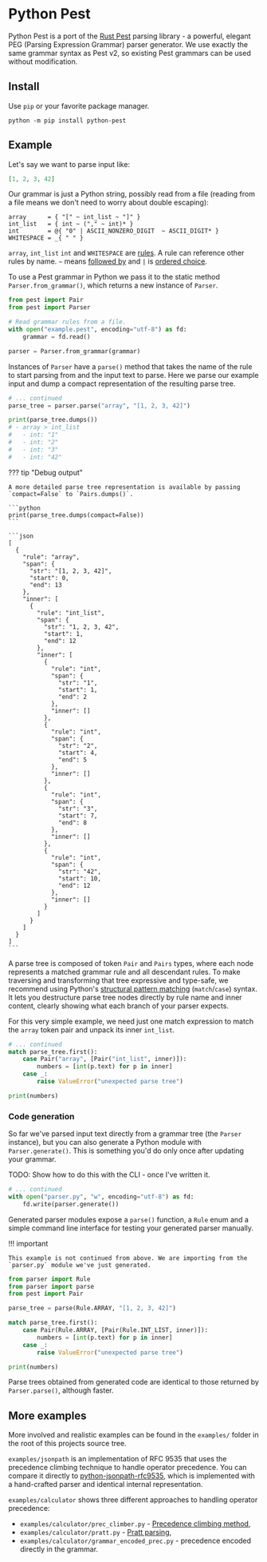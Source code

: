 # Python Pest

Python Pest is a port of the [Rust Pest](https://pest.rs/) parsing library - a powerful, elegant PEG (Parsing Expression Grammar) parser generator. We use exactly the same grammar syntax as Pest v2, so existing Pest grammars can be used without modification.

## Install

Use `pip` or your favorite package manager.

```
python -m pip install python-pest
```

## Example

Let's say we want to parse input like:

```json
[1, 2, 3, 42]
```

Our grammar is just a Python string, possibly read from a file (reading from a file means we don't need to worry about double escaping):

```
array      = { "[" ~ int_list ~ "]" }
int_list   = { int ~ ("," ~ int)* }
int        = @{ "0" | ASCII_NONZERO_DIGIT  ~ ASCII_DIGIT* }
WHITESPACE = _{ " " }
```

`array`, `int_list` `int` and `WHITESPACE` are [rules](overview.md#grammar-rule). A rule can reference other rules by name. `~` means [followed by](overview.md#sequence) and `|` is [ordered choice](overview.md#ordered-choice).

To use a Pest grammar in Python we pass it to the static method `Parser.from_grammar()`, which returns a new instance of `Parser`.

```python
from pest import Pair
from pest import Parser

# Read grammar rules from a file.
with open("example.pest", encoding="utf-8") as fd:
    grammar = fd.read()

parser = Parser.from_grammar(grammar)
```

Instances of `Parser` have a `parse()` method that takes the name of the rule to start parsing from and the input text to parse. Here we parse our example input and dump a compact representation of the resulting parse tree.

```python
# ... continued
parse_tree = parser.parse("array", "[1, 2, 3, 42]")

print(parse_tree.dumps())
# - array > int_list
#   - int: "1"
#   - int: "2"
#   - int: "3"
#   - int: "42"
```

??? tip "Debug output"

    A more detailed parse tree representation is available by passing `compact=False` to `Pairs.dumps()`.

    ```python
    print(parse_tree.dumps(compact=False))
    ```

    ```json
    [
      {
        "rule": "array",
        "span": {
          "str": "[1, 2, 3, 42]",
          "start": 0,
          "end": 13
        },
        "inner": [
          {
            "rule": "int_list",
            "span": {
              "str": "1, 2, 3, 42",
              "start": 1,
              "end": 12
            },
            "inner": [
              {
                "rule": "int",
                "span": {
                  "str": "1",
                  "start": 1,
                  "end": 2
                },
                "inner": []
              },
              {
                "rule": "int",
                "span": {
                  "str": "2",
                  "start": 4,
                  "end": 5
                },
                "inner": []
              },
              {
                "rule": "int",
                "span": {
                  "str": "3",
                  "start": 7,
                  "end": 8
                },
                "inner": []
              },
              {
                "rule": "int",
                "span": {
                  "str": "42",
                  "start": 10,
                  "end": 12
                },
                "inner": []
              }
            ]
          }
        ]
      }
    ]
    ```

A parse tree is composed of token `Pair` and `Pairs` types, where each node represents a matched grammar rule and all descendant rules. To make traversing and transforming that tree expressive and type-safe, we recommend using Python's [structural pattern matching](https://peps.python.org/pep-0636/) (`match`/`case`) syntax. It lets you destructure parse tree nodes directly by rule name and inner content, clearly showing what each branch of your parser expects.

For this very simple example, we need just one match expression to match the `array` token pair and unpack its inner `int_list`.

```python
# ... continued
match parse_tree.first():
    case Pair("array", [Pair("int_list", inner)]):
        numbers = [int(p.text) for p in inner]
    case _:
        raise ValueError("unexpected parse tree")

print(numbers)
```

### Code generation

So far we've parsed input text directly from a grammar tree (the `Parser` instance), but you can also generate a Python module with `Parser.generate()`. This is something you'd do only once after updating your grammar.

TODO: Show how to do this with the CLI - once I've written it.

```python
# ... continued
with open("parser.py", "w", encoding="utf-8") as fd:
    fd.write(parser.generate())
```

Generated parser modules expose a `parse()` function, a `Rule` enum and a simple command line interface for testing your generated parser manually.

!!! important

    This example is not continued from above. We are importing from the `parser.py` module we've just generated.

```python
from parser import Rule
from parser import parse
from pest import Pair

parse_tree = parse(Rule.ARRAY, "[1, 2, 3, 42]")

match parse_tree.first():
    case Pair(Rule.ARRAY, [Pair(Rule.INT_LIST, inner)]):
        numbers = [int(p.text) for p in inner]
    case _:
        raise ValueError("unexpected parse tree")

print(numbers)
```

Parse trees obtained from generated code are identical to those returned by `Parser.parse()`, although faster.

## More examples

More involved and realistic examples can be found in the `examples/` folder in the root of this projects source tree.

`examples/jsonpath` is an implementation of RFC 9535 that uses the precedence climbing technique to handle operator precedence. You can compare it directly to [python-jsonpath-rfc9535](https://github.com/jg-rp/python-jsonpath-rfc9535), which is implemented with a hand-crafted parser and identical internal representation.

`examples/calculator` shows three different approaches to handling operator precedence:

- `examples/calculator/prec_climber.py` - [Precedence climbing method](https://en.wikipedia.org/wiki/Operator-precedence_parser#Precedence_climbing_method),
- `examples/calculator/pratt.py` - [Pratt parsing](https://en.wikipedia.org/wiki/Operator-precedence_parser#Pratt_parsing),
- `examples/calculator/grammar_encoded_prec.py` - precedence encoded directly in the grammar.
